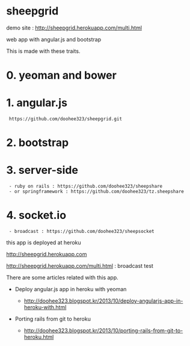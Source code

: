 sheepgrid
========

demo site : http://sheepgrid.herokuapp.com/multi.html

web app with angular.js and bootstrap

This is made with these traits.

# 0. yeoman and bower
# 1. angular.js 
     https://github.com/doohee323/sheepgrid.git
# 2. bootstrap
# 3. server-side
     - ruby on rails : https://github.com/doohee323/sheepshare
     - or springframework : https://github.com/doohee323/tz.sheepshare
# 4. socket.io
	 - broadcast : https://github.com/doohee323/sheepsocket

this app is deployed at heroku

http://sheepgrid.herokuapp.com

http://sheepgrid.herokuapp.com/multi.html : broadcast test

There are some articles related with this app.

- Deploy angular.js app in heroku with yeoman
     - http://doohee323.blogspot.kr/2013/10/deploy-angularjs-app-in-heroku-with.html

- Porting rails from git to heroku
     - http://doohee323.blogspot.kr/2013/10/porting-rails-from-git-to-heroku.html


